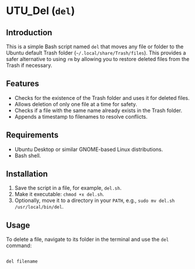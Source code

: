 # UTU_Del (`del`)

## Introduction

This is a simple Bash script named `del` that moves any file or folder to the Ubuntu default Trash folder (`~/.local/share/Trash/files`). This provides a safer alternative to using `rm` by allowing you to restore deleted files from the Trash if necessary.

## Features

- Checks for the existence of the Trash folder and uses it for deleted files.
- Allows deletion of only one file at a time for safety.
- Checks if a file with the same name already exists in the Trash folder.
- Appends a timestamp to filenames to resolve conflicts.

## Requirements

- Ubuntu Desktop or similar GNOME-based Linux distributions.
- Bash shell.

## Installation

1. Save the script in a file, for example, `del.sh`.
2. Make it executable: `chmod +x del.sh`.
3. Optionally, move it to a directory in your `PATH`, e.g., `sudo mv del.sh /usr/local/bin/del`.

## Usage

To delete a file, navigate to its folder in the terminal and use the `del` command:

```

del filename

```
